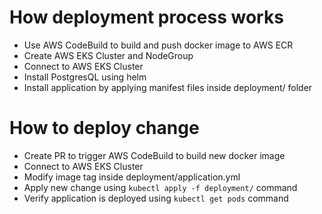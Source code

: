 # How deployment process works
- Use AWS CodeBuild to build and push docker image to AWS ECR
- Create AWS EKS Cluster and NodeGroup
- Connect to AWS EKS Cluster
- Install PostgresQL using helm
- Install application by applying manifest files inside deployment/ folder
# How to deploy change
- Create PR to trigger AWS CodeBuild to build new docker image
- Connect to AWS EKS Cluster
- Modify image tag inside deployment/application.yml
- Apply new change using `kubectl apply -f deployment/` command
- Verify application is deployed using `kubectl get pods` command